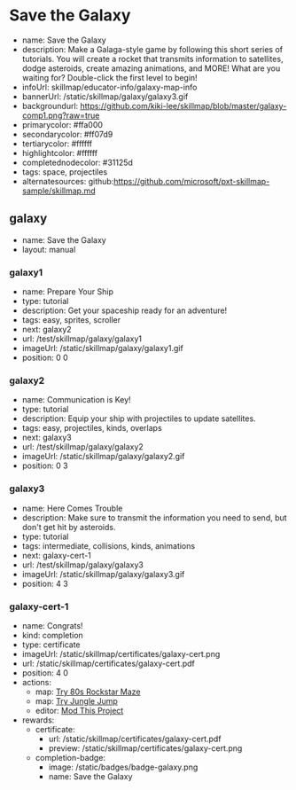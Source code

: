 # Save the Galaxy
* name: Save the Galaxy
* description: Make a Galaga-style game by following this short series of tutorials. You will create a rocket that transmits information to satellites, dodge asteroids, create amazing animations, and MORE!  What are you waiting for?  Double-click the first level to begin!
* infoUrl: skillmap/educator-info/galaxy-map-info
* bannerUrl: /static/skillmap/galaxy/galaxy3.gif
* backgroundurl: https://github.com/kiki-lee/skillmap/blob/master/galaxy-comp1.png?raw=true
* primarycolor: #ffa000
* secondarycolor: #ff07d9
* tertiarycolor: #ffffff
* highlightcolor: #ffffff
* completednodecolor: #31125d
* tags: space, projectiles
* alternatesources: github:https://github.com/microsoft/pxt-skillmap-sample/skillmap.md


## galaxy
* name: Save the Galaxy
* layout: manual

### galaxy1
* name: Prepare Your Ship
* type: tutorial
* description: Get your spaceship ready for an adventure!
* tags: easy, sprites, scroller
* next: galaxy2
* url: /test/skillmap/galaxy/galaxy1
* imageUrl: /static/skillmap/galaxy/galaxy1.gif
* position: 0 0

### galaxy2
* name: Communication is Key!
* type: tutorial
* description: Equip your ship with projectiles to update satellites.
* tags: easy, projectiles, kinds, overlaps
* next: galaxy3
* url: /test/skillmap/galaxy/galaxy2
* imageUrl: /static/skillmap/galaxy/galaxy2.gif
* position: 0 3

### galaxy3
* name: Here Comes Trouble
* description: Make sure to transmit the information you need to send, but don't get hit by asteroids.
* type: tutorial
* tags: intermediate, collisions, kinds, animations
* next: galaxy-cert-1
* url: /test/skillmap/galaxy/galaxy3
* imageUrl: /static/skillmap/galaxy/galaxy3.gif
* position: 4 3



### galaxy-cert-1
* name: Congrats!
* kind: completion
* type: certificate
* imageUrl: /static/skillmap/certificates/galaxy-cert.png
* url: /static/skillmap/certificates/galaxy-cert.pdf
* position: 4 0
* actions:
    * map: [Try 80s Rockstar Maze](/skillmap/rockstar)
    * map: [Try Jungle Jump](/skillmap/jungle)
    * editor: [Mod This Project](/)
* rewards:
    * certificate:
        * url: /static/skillmap/certificates/galaxy-cert.pdf
        * preview:  /static/skillmap/certificates/galaxy-cert.png
    * completion-badge:
        * image: /static/badges/badge-galaxy.png
        * name: Save the Galaxy